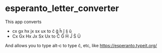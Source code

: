 # esperanto_letter_converter

This app converts
- cx gx hx jx sx ux to ĉ ĝ ĥ ĵ ŝ ŭ
- Cx Gx Hx Jx Sx Ux to Ĉ Ĝ Ĥ Ĵ Ŝ Ŭ

And allows you to type alt-c to type ĉ, etc, like https://esperanto.typeit.org/
